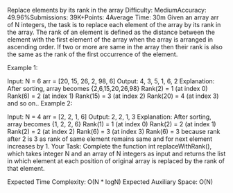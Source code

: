 Replace elements by its rank in the array
Difficulty: MediumAccuracy: 49.96%Submissions: 39K+Points: 4Average Time: 30m
Given an array arr of N integers, the task is to replace each element of the array by its rank in the array. The rank of an element is defined as the distance between the element with the first element of the array when the array is arranged in ascending order. If two or more are same in the array then their rank is also the same as the rank of the first occurrence of the element. 

Example 1:

Input:
N = 6
arr = [20, 15, 26, 2, 98, 6]
Output:
4, 3, 5, 1, 6, 2
Explanation:
After sorting, array becomes {2,6,15,20,26,98}
Rank(2) = 1 (at index 0) 
Rank(6) = 2 (at index 1) 
Rank(15) = 3 (at index 2) 
Rank(20) = 4 (at index 3) and so on..
Example 2:

Input:
N = 4
arr = [2, 2, 1, 6]
Output:
2, 2, 1, 3
Explanation:
After sorting, array becomes {1, 2, 2, 6}
Rank(1) = 1 (at index 0) 
Rank(2) = 2 (at index 1) 
Rank(2) = 2 (at index 2) 
Rank(6) = 3 (at index 3)
Rank(6) = 3 because rank after 2 is 3 as rank 
of same element remains same and for next element 
increases by 1.
Your Task:
Complete the function int replaceWithRank(), which takes integer N  and an array of N integers as input and returns the list in which element at each position of original array is replaced by the rank of that element.

Expected Time Complexity: O(N * logN)
Expected Auxiliary Space: O(N)

